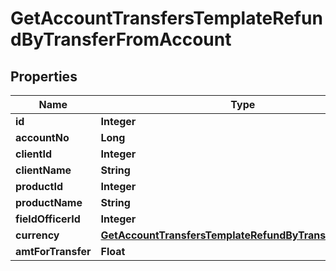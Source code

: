 
# GetAccountTransfersTemplateRefundByTransferFromAccount

## Properties
Name | Type | Description | Notes
------------ | ------------- | ------------- | -------------
**id** | **Integer** |  |  [optional]
**accountNo** | **Long** |  |  [optional]
**clientId** | **Integer** |  |  [optional]
**clientName** | **String** |  |  [optional]
**productId** | **Integer** |  |  [optional]
**productName** | **String** |  |  [optional]
**fieldOfficerId** | **Integer** |  |  [optional]
**currency** | [**GetAccountTransfersTemplateRefundByTransferCurrency**](GetAccountTransfersTemplateRefundByTransferCurrency.md) |  |  [optional]
**amtForTransfer** | **Float** |  |  [optional]



